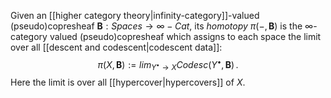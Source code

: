 Given an [[higher category theory|infinity-category]]-valued (pseudo)copresheaf $\mathbf{B} : Spaces \to \infty-Cat$, its _homotopy_ $\pi(-,\mathbf{B})$ is the $\infty$-category valued (pseudo)copresheaf which assigns to each space the limit over all [[descent and codescent|codescent data]]:
$$
  \pi(X, \mathbf{B}) := lim_{Y^\bullet \to X}
  Codesc(Y^\bullet, \mathbf{B})
  \,.
$$
Here the limit is over all [[hypercover|hypercovers]] of $X$.
